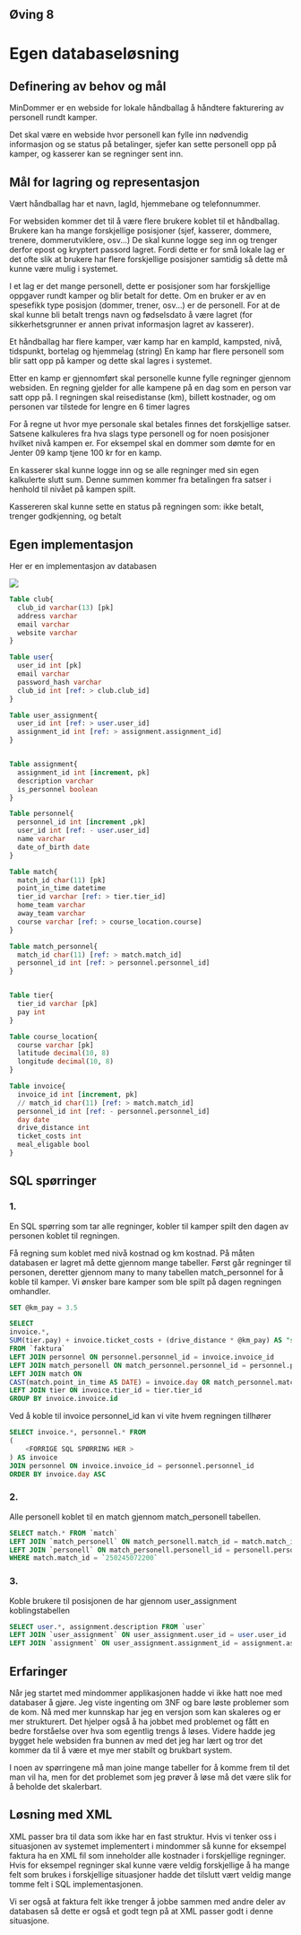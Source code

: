 ## Øving 8
# Egen databaseløsning

## Definering av behov og mål

MinDommer er en webside for lokale håndballag å håndtere fakturering av personell rundt kamper.

Det skal være en webside hvor personell kan fylle inn nødvendig informasjon og se status på betalinger, sjefer kan 
sette personell opp på kamper, og kasserer kan se regninger sent inn.

## Mål for lagring og representasjon

Vært håndballag har et navn, lagId, hjemmebane og telefonnummer.

For websiden kommer det til å være flere brukere koblet til et håndballag. 
Brukere kan ha mange forskjellige posisjoner (sjef, kasserer, dommere, trenere, dommerutviklere, osv...)
De skal kunne logge seg inn og trenger derfor epost og kryptert passord lagret.
Fordi dette er for små lokale lag er det ofte slik at brukere har flere forskjellige posisjoner samtidig så dette må kunne være mulig i systemet.

I et lag er det mange personell, dette er posisjoner som har forskjellige oppgaver rundt kamper og blir betalt for dette.
Om en bruker er av en spesefikk type posisjon (dommer, trener, osv...) er de personell.
For at de skal kunne bli betalt trengs navn og fødselsdato å være lagret (for sikkerhetsgrunner er annen privat informasjon lagret av kasserer).

Et håndballag har flere kamper, vær kamp har en kampId, kampsted, nivå, tidspunkt, bortelag og hjemmelag (string)
En kamp har flere personell som blir satt opp på kamper og dette skal lagres i systemet.

Etter en kamp er gjennomført skal personelle kunne fylle regninger gjennom websiden.
En regning gjelder for alle kampene på en dag som en person var satt opp på.
I regningen skal reisedistanse (km), billett kostnader, og om personen var tilstede for lengre en 6 timer lagres

For å regne ut hvor mye personale skal betales finnes det forskjellige satser.
Satsene kalkuleres fra hva slags type personell og for noen posisjoner hvilket nivå kampen er.
For eksempel skal en dommer som dømte for en Jenter 09 kamp tjene 100 kr for en kamp.

En kasserer skal kunne logge inn og se alle regninger med sin egen kalkulerte slutt sum.
Denne summen kommer fra betalingen fra satser i henhold til nivået på kampen spilt.

Kassereren skal kunne sette en status på regningen som: ikke betalt, trenger godkjenning, og betalt

## Egen implementasjon

Her er en implementasjon av databasen

![](ER_diagram.jpg)

<!-- Embedded iframe to site, not included because it will probably go offline/lose support at some point -->
<!-- <iframe width="560" height="315" src='https://dbdiagram.io/embed/5fa834f73a78976d7b7b01eb'> </iframe> -->


```sql
Table club{
  club_id varchar(13) [pk]
  address varchar
  email varchar
  website varchar
}

Table user{
  user_id int [pk]
  email varchar
  password_hash varchar
  club_id int [ref: > club.club_id]
}

Table user_assignment{
  user_id int [ref: > user.user_id]
  assignment_id int [ref: > assignment.assignment_id]
}


Table assignment{
  assignment_id int [increment, pk]
  description varchar
  is_personnel boolean
}

Table personnel{
  personnel_id int [increment ,pk]
  user_id int [ref: - user.user_id]
  name varchar
  date_of_birth date
}

Table match{
  match_id char(11) [pk]
  point_in_time datetime
  tier_id varchar [ref: > tier.tier_id]
  home_team varchar
  away_team varchar
  course varchar [ref: > course_location.course]
}

Table match_personnel{
  match_id char(11) [ref: > match.match_id]
  personnel_id int [ref: > personnel.personnel_id]
}


Table tier{
  tier_id varchar [pk]
  pay int
}

Table course_location{
  course varchar [pk]
  latitude decimal(10, 8)
  longitude decimal(10, 8)
}

Table invoice{
  invoice_id int [increment, pk]
  // match_id char(11) [ref: > match.match_id]
  personnel_id int [ref: - personnel.personnel_id]
  day date
  drive_distance int
  ticket_costs int
  meal_eligable bool
}
```

## SQL spørringer

### 1.
En SQL spørring som tar alle regninger, kobler til kamper spilt den dagen av personen koblet til regningen. 
<!-- Dette er det som brukes idag, noe forandring er nødvendig for versjonen vist her. -->



Få regning sum koblet med nivå kostnad og km kostnad. 
På måten databasen er lagret må dette gjennom mange tabeller.
Først går regninger til personen, deretter gjennom many to many tabellen match_personnel for å koble til kamper.
Vi ønsker bare kamper som ble spilt på dagen regningen omhandler.


```sql
SET @km_pay = 3.5
```
```sql
SELECT 
invoice.*, 
SUM(tier.pay) + invoice.ticket_costs + (drive_distance * @km_pay) AS "sum" 
FROM `faktura`
LEFT JOIN personnel ON personnel.personnel_id = invoice.invoice_id
LEFT JOIN match_personell ON match_personnel.personnel_id = personnel.personnel_id
LEFT JOIN match ON 
CAST(match.point_in_time AS DATE) = invoice.day OR match_personnel.match_id = match.match_id
LEFT JOIN tier ON invoice.tier_id = tier.tier_id
GROUP BY invoice.invoice.id
```


Ved å koble til invoice personnel_id kan vi vite hvem regningen tillhører
```sql
SELECT invoice.*, personnel.* FROM 
(
    <FORRIGE SQL SPØRRING HER >
) AS invoice 
JOIN personnel ON invoice.invoice_id = personnel.personnel_id 
ORDER BY invoice.day ASC
```

### 2.
Alle personell koblet til en match gjennom match_personell tabellen.

```sql
SELECT match.* FROM `match`
LEFT JOIN `match_personell` ON match_personell.match_id = match.match_id
LEFT JOIN `personell` ON match_personell.personell_id = personell.personell_id
WHERE match.match_id = `250245072200`
```

### 3.
Koble brukere til posisjonen de har gjennom user_assignment koblingstabellen 

```sql
SELECT user.*, assignment.description FROM `user`
LEFT JOIN `user_assignment` ON user_assignment.user_id = user.user_id
LEFT JOIN `assignment` ON user_assignment.assignment_id = assignment.assignment_id
```



## Erfaringer

Når jeg startet med mindommer applikasjonen hadde vi ikke hatt noe med databaser å gjøre. Jeg viste ingenting om 3NF og bare løste problemer som de kom. 
Nå med mer kunnskap har jeg en versjon som kan skaleres og er mer strukturert. Det hjelper også å ha jobbet med problemet og fått en bedre forståelse over hva som egentlig trengs å løses. Videre hadde jeg bygget hele websiden fra bunnen av med det jeg har lært og tror det kommer da til å være et mye mer stabilt og brukbart system.

I noen av spørringene må man joine mange tabeller for å komme frem til det man vil ha, men for det problemet som jeg prøver å løse må det være slik for å beholde det skalerbart.


## Løsning med XML
XML passer bra til data som ikke har en fast struktur. Hvis vi tenker oss i situasjonen av systemet implementert i mindommer så kunne for eksempel faktura ha en XML fil som inneholder alle kostnader i forskjellige regninger. Hvis for eksempel regninger skal kunne være veldig forskjellige å ha mange felt som brukes i forskjellige situasjoner hadde det tilslutt vært veldig mange tomme felt i SQL implementasjonen. 

Vi ser også at faktura felt ikke trenger å jobbe sammen med andre deler av databasen så dette er også et godt tegn på at XML passer godt i denne situasjone.
